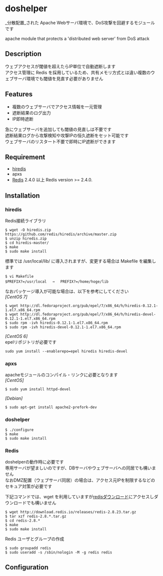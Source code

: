 # doshelper
_分散配置_された Apache Webサーバ環境で、DoS攻撃を回避するモジュールです  

apache module that protects a 'distributed web server' from DoS attack  

## Description
ウェブアクセスが閾値を超えたらIP単位で自動遮断します  
アクセス管理に Redis を採用しているため、共有メモリ方式とは違い複数のウェブサーバ環境でも閾値を見直す必要がありません  

## Features
- 複数のウェブサーバでアクセス情報を一元管理  
- 遮断結果のログ出力  
- IP即時遮断  

急にウェブサーバを追加しても閾値の見直しは不要です  
遮断結果ログから攻撃検知や攻撃IPの恒久遮断をセット可能です  
ウェブサーバのリスタート不要で即時にIP遮断ができます  

## Requirement

- [hiredis](https://github.com/redis/hiredis)
- apxs
- [Redis](http://redis.io/) 2.4.0 以上
  Redis version >= 2.4.0.  

## Installation
### hiredis
Redis接続ライブラリ
```
$ wget -O hiredis.zip https://github.com/redis/hiredis/archive/master.zip
$ unzip hiredis.zip
$ cd hiredis-master/
$ make
$ sudo make install
```

標準では /usr/local/lib/ に導入されますが、変更する場合は Makefile を編集します
```
$ vi Makefile
$PREFIX?=/usr/local 　→　 PREFIX?=/home/hoge/lib
```

なおパッケージ導入が可能な場合は、以下を参考にしてください  
_[CentOS 7]_
```
$ wget http://dl.fedoraproject.org/pub/epel/7/x86_64/h/hiredis-0.12.1-1.el7.x86_64.rpm
$ wget http://dl.fedoraproject.org/pub/epel/7/x86_64/h/hiredis-devel-0.12.1-1.el7.x86_64.rpm
$ sudo rpm -ivh hiredis-0.12.1-1.el7.x86_64.rpm
$ sudo rpm -ivh hiredis-devel-0.12.1-1.el7.x86_64.rpm
```

_[CentOS 6]_  
epelリポジトリが必要です
```
sudo yum install --enablerepo=epel hiredis hiredis-devel
```

### apxs
apacheモジュールのコンパイル・リンクに必要となります  
_[CentOS]_
```
$ sudo yum install httpd-devel
```
_[Debian]_
```
$ sudo apt-get install apache2-prefork-dev
```

### doshelper
```
$ ./configure
$ make
$ sudo make install
```

### Redis
doshelperの動作時に必要です  
専用サーバが望ましいのですが、DBサーバやウェブサーバへの同居でも構いません  
なおDMZ配置（ウェブサーバ同居）の場合は、アクセス元IPを制限するなどのセキュア対策が必要です  

下記コマンドでは、wget を利用していますが[redisダウンロード](http://redis.io/download)にアクセスしダウンロードでも構いません
```
$ wget http://download.redis.io/releases/redis-2.8.23.tar.gz
$ tar xzf redis-2.8.*.tar.gz
$ cd redis-2.8.*
$ make
$ sudo make install
```
Redis ユーザとグループの作成
```
$ sudo groupadd redis
$ sudo useradd -s /sbin/nologin -M -g redis redis
```

## Configuration

